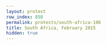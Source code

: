 ```yaml
---
layout: protest
row_index: 858
permalink: protests/south-africa-106
title: South Africa, February 2015
hidden: true
---
```

